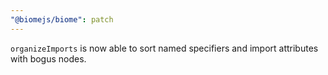 ```yaml
---
"@biomejs/biome": patch
---
```


`organizeImports` is now able to sort named specifiers and import attributes with bogus nodes.
